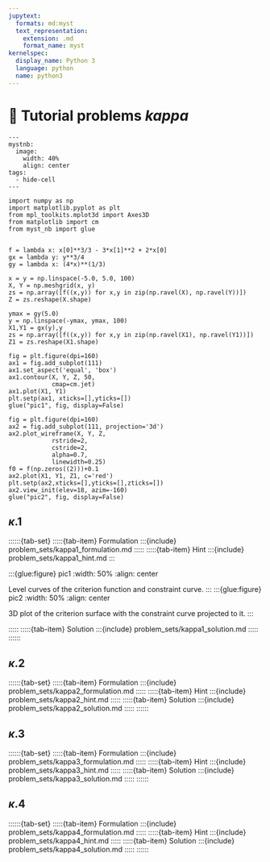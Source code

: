 ```yaml
---
jupytext:
  formats: md:myst
  text_representation:
    extension: .md
    format_name: myst
kernelspec:
  display_name: Python 3
  language: python
  name: python3
---
```


# 🔬 Tutorial problems *kappa*

```{code-cell} python3
---
mystnb:
  image:
    width: 40%
    align: center
tags:
  - hide-cell
---

import numpy as np
import matplotlib.pyplot as plt
from mpl_toolkits.mplot3d import Axes3D
from matplotlib import cm
from myst_nb import glue


f = lambda x: x[0]**3/3 - 3*x[1]**2 + 2*x[0]
gx = lambda y: y**3/4
gy = lambda x: (4*x)**(1/3)

x = y = np.linspace(-5.0, 5.0, 100)
X, Y = np.meshgrid(x, y)
zs = np.array([f((x,y)) for x,y in zip(np.ravel(X), np.ravel(Y))])
Z = zs.reshape(X.shape)

ymax = gy(5.0)
y = np.linspace(-ymax, ymax, 100)
X1,Y1 = gx(y),y
zs = np.array([f((x,y)) for x,y in zip(np.ravel(X1), np.ravel(Y1))])
Z1 = zs.reshape(X1.shape)

fig = plt.figure(dpi=160)
ax1 = fig.add_subplot(111)
ax1.set_aspect('equal', 'box')
ax1.contour(X, Y, Z, 50,
            cmap=cm.jet)
ax1.plot(X1, Y1)
plt.setp(ax1, xticks=[],yticks=[])
glue("pic1", fig, display=False)

fig = plt.figure(dpi=160)
ax2 = fig.add_subplot(111, projection='3d')
ax2.plot_wireframe(X, Y, Z,
            rstride=2,
            cstride=2,
            alpha=0.7,
            linewidth=0.25)
f0 = f(np.zeros((2)))+0.1
ax2.plot(X1, Y1, Z1, c='red')
plt.setp(ax2,xticks=[],yticks=[],zticks=[])
ax2.view_init(elev=18, azim=-160)
glue("pic2", fig, display=False)

```

## $\kappa$.1

::::::{tab-set}
:::::{tab-item} Formulation
:::{include} problem_sets/kappa1_formulation.md
:::::
:::::{tab-item} Hint
:::{include} problem_sets/kappa1_hint.md
:::

:::{glue:figure} pic1
:width: 50%
:align: center

Level curves of the criterion function and constraint curve.
:::
:::{glue:figure} pic2
:width: 50%
:align: center

3D plot of the criterion surface with the constraint curve projected to it.
:::

:::::
:::::{tab-item} Solution
:::{include} problem_sets/kappa1_solution.md
:::::
::::::

## $\kappa$.2

::::::{tab-set}
:::::{tab-item} Formulation
:::{include} problem_sets/kappa2_formulation.md
:::::
:::::{tab-item} Hint
:::{include} problem_sets/kappa2_hint.md
:::::
:::::{tab-item} Solution
:::{include} problem_sets/kappa2_solution.md
:::::
::::::

## $\kappa$.3

::::::{tab-set}
:::::{tab-item} Formulation
:::{include} problem_sets/kappa3_formulation.md
:::::
:::::{tab-item} Hint
:::{include} problem_sets/kappa3_hint.md
:::::
:::::{tab-item} Solution
:::{include} problem_sets/kappa3_solution.md
:::::
::::::

## $\kappa$.4

::::::{tab-set}
:::::{tab-item} Formulation
:::{include} problem_sets/kappa4_formulation.md
:::::
:::::{tab-item} Hint
:::{include} problem_sets/kappa4_hint.md
:::::
:::::{tab-item} Solution
:::{include} problem_sets/kappa4_solution.md
:::::
::::::
